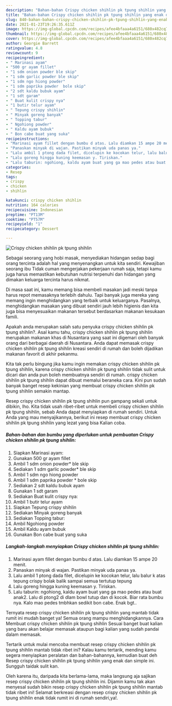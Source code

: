```yaml
---
description: "Bahan-bahan Crispy chicken shihlin pk tpung shihlin yang enak dan Mudah Dibuat"
title: "Bahan-bahan Crispy chicken shihlin pk tpung shihlin yang enak dan Mudah Dibuat"
slug: 840-bahan-bahan-crispy-chicken-shihlin-pk-tpung-shihlin-yang-enak-dan-mudah-dibuat
date: 2021-01-23T19:26:35.611Z
image: https://img-global.cpcdn.com/recipes/afee4bfaaa4a6151/680x482cq70/crispy-chicken-shihlin-pk-tpung-shihlin-foto-resep-utama.jpg
thumbnail: https://img-global.cpcdn.com/recipes/afee4bfaaa4a6151/680x482cq70/crispy-chicken-shihlin-pk-tpung-shihlin-foto-resep-utama.jpg
cover: https://img-global.cpcdn.com/recipes/afee4bfaaa4a6151/680x482cq70/crispy-chicken-shihlin-pk-tpung-shihlin-foto-resep-utama.jpg
author: Georgie Barrett
ratingvalue: 4.8
reviewcount: 9
recipeingredient:
- " Marinasi ayam"
- "500 gr ayam fillet"
- "1 sdm onion powder ble skip"
- "1 sdm garlic powder ble skip"
- "1 sdm ngo hiong powder"
- "1 sdm paprika powder  bole skip"
- "2 sdt kaldu bubuk ayam"
- "1 sdt garam"
- " Buat kulit crispy nya"
- "1 butir telur ayam"
- " Tepung crispy shihlin"
- " Minyak goreng banyak"
- " Topping tabur"
- " Ngohiong powder"
- " Kaldu ayam bubuk"
- " Bon cabe buat yang suka"
recipeinstructions:
- "Marinasi ayam fillet dengan bumbu d atas. Lalu diamkan 15 ampe 20 menit."
- "Panaskan minyak di wajan. Pastikan minyak uda panas ya."
- "Lalu ambil 1 ptong dada filet, dicelupin ke kocokan telur, lalu balur k atas tepung crispy bolak balik sampai semua tertutup tepung"
- "Lalu goreng hingga kuning keemasan y. Tiriskan."
- "Lalu taburin: ngohiong, kaldu ayam buat yang ga mao pedes atau buat anak2. Lalu di ptong2 di dlam bowl tutup dan di kocok. Biar rata bumbu nya. Kalo mao pedes tmbhkan sedikit bon cabe. Enak bgt.."
categories:
- Resep
tags:
- crispy
- chicken
- shihlin

katakunci: crispy chicken shihlin 
nutrition: 164 calories
recipecuisine: Indonesian
preptime: "PT13M"
cooktime: "PT57M"
recipeyield: "1"
recipecategory: Dessert

---
```



![Crispy chicken shihlin pk tpung shihlin](https://img-global.cpcdn.com/recipes/afee4bfaaa4a6151/680x482cq70/crispy-chicken-shihlin-pk-tpung-shihlin-foto-resep-utama.jpg)

Sebagai seorang yang hobi masak, menyediakan hidangan sedap bagi orang tercinta adalah hal yang menyenangkan untuk kita sendiri. Kewajiban seorang ibu Tidak cuman mengerjakan pekerjaan rumah saja, tetapi kamu juga harus memastikan kebutuhan nutrisi terpenuhi dan hidangan yang dimakan keluarga tercinta harus nikmat.

Di masa  saat ini, kamu memang bisa membeli masakan jadi meski tanpa harus repot memasaknya terlebih dahulu. Tapi banyak juga mereka yang memang ingin menghidangkan yang terbaik untuk keluarganya. Pasalnya, menghidangkan masakan yang dibuat sendiri jauh lebih higienis dan kita juga bisa menyesuaikan makanan tersebut berdasarkan makanan kesukaan famili. 



Apakah anda merupakan salah satu penyuka crispy chicken shihlin pk tpung shihlin?. Asal kamu tahu, crispy chicken shihlin pk tpung shihlin merupakan makanan khas di Nusantara yang saat ini digemari oleh banyak orang dari berbagai daerah di Nusantara. Anda dapat memasak crispy chicken shihlin pk tpung shihlin kreasi sendiri di rumah dan boleh dijadikan makanan favorit di akhir pekanmu.

Kita tak perlu bingung jika kamu ingin memakan crispy chicken shihlin pk tpung shihlin, karena crispy chicken shihlin pk tpung shihlin tidak sulit untuk dicari dan anda pun boleh membuatnya sendiri di rumah. crispy chicken shihlin pk tpung shihlin dapat dibuat memalui beraneka cara. Kini pun sudah banyak banget resep kekinian yang membuat crispy chicken shihlin pk tpung shihlin semakin mantap.

Resep crispy chicken shihlin pk tpung shihlin pun gampang sekali untuk dibikin, lho. Kita tidak usah ribet-ribet untuk membeli crispy chicken shihlin pk tpung shihlin, sebab Anda dapat menyiapkan di rumah sendiri. Untuk Anda yang mau menyajikannya, berikut ini resep membuat crispy chicken shihlin pk tpung shihlin yang lezat yang bisa Kalian coba.

<!--inarticleads1-->

##### Bahan-bahan dan bumbu yang diperlukan untuk pembuatan Crispy chicken shihlin pk tpung shihlin:

1. Siapkan  Marinasi ayam:
1. Gunakan 500 gr ayam fillet
1. Ambil 1 sdm onion powder* ble skip
1. Sediakan 1 sdm garlic powder* ble skip
1. Ambil 1 sdm ngo hiong powder
1. Ambil 1 sdm paprika powder * bole skip
1. Sediakan 2 sdt kaldu bubuk ayam
1. Gunakan 1 sdt garam
1. Sediakan  Buat kulit crispy nya:
1. Ambil 1 butir telur ayam
1. Siapkan  Tepung crispy shihlin
1. Sediakan  Minyak goreng banyak
1. Sediakan  Topping tabur:
1. Ambil  Ngohiong powder
1. Ambil  Kaldu ayam bubuk
1. Gunakan  Bon cabe buat yang suka




<!--inarticleads2-->

##### Langkah-langkah menyiapkan Crispy chicken shihlin pk tpung shihlin:

1. Marinasi ayam fillet dengan bumbu d atas. Lalu diamkan 15 ampe 20 menit.
1. Panaskan minyak di wajan. Pastikan minyak uda panas ya.
1. Lalu ambil 1 ptong dada filet, dicelupin ke kocokan telur, lalu balur k atas tepung crispy bolak balik sampai semua tertutup tepung
1. Lalu goreng hingga kuning keemasan y. Tiriskan.
1. Lalu taburin: ngohiong, kaldu ayam buat yang ga mao pedes atau buat anak2. Lalu di ptong2 di dlam bowl tutup dan di kocok. Biar rata bumbu nya. Kalo mao pedes tmbhkan sedikit bon cabe. Enak bgt..




Ternyata resep crispy chicken shihlin pk tpung shihlin yang mantab tidak rumit ini mudah banget ya! Semua orang mampu menghidangkannya. Cara Membuat crispy chicken shihlin pk tpung shihlin Sesuai banget buat kalian yang baru akan belajar memasak ataupun bagi kalian yang sudah pandai dalam memasak.

Tertarik untuk mulai mencoba membuat resep crispy chicken shihlin pk tpung shihlin mantab tidak ribet ini? Kalau kamu tertarik, mending kamu segera menyiapkan peralatan dan bahan-bahannya, kemudian buat deh Resep crispy chicken shihlin pk tpung shihlin yang enak dan simple ini. Sungguh taidak sulit kan. 

Oleh karena itu, daripada kita berlama-lama, maka langsung aja sajikan resep crispy chicken shihlin pk tpung shihlin ini. Dijamin kamu tak akan menyesal sudah bikin resep crispy chicken shihlin pk tpung shihlin mantab tidak ribet ini! Selamat berkreasi dengan resep crispy chicken shihlin pk tpung shihlin enak tidak rumit ini di rumah sendiri,ya!.


